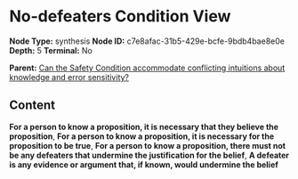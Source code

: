 # No-defeaters Condition View

**Node Type:** synthesis
**Node ID:** c7e8afac-31b5-429e-bcfe-9bdb4bae8e0e
**Depth:** 5
**Terminal:** No

**Parent:** [Can the Safety Condition accommodate conflicting intuitions about knowledge and error sensitivity?](can-the-safety-condition-accommodate-conflicting-intuitions-about-knowledge-and-error-sensitivity-antithesis-bfecc918-a675-45b0-aad5-401d47c8beaa.md)

## Content

**For a person to know a proposition, it is necessary that they believe the proposition**, **For a person to know a proposition, it is necessary for the proposition to be true**, **For a person to know a proposition, there must not be any defeaters that undermine the justification for the belief**, **A defeater is any evidence or argument that, if known, would undermine the belief**
